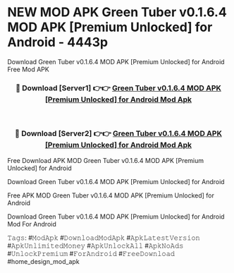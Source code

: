 # NEW MOD APK Green Tuber v0.1.6.4 MOD APK [Premium Unlocked] for Android - 4443p
Download Green Tuber v0.1.6.4 MOD APK [Premium Unlocked] for Android Free Mod APK

<div align="center">
<h3>🔴 Download [Server1] 👉👉 <a href="https://apk-comot.site?title=Green_Tuber_v0.1.6.4_MOD_APK_[Premium_Unlocked]_for_Android">Green Tuber v0.1.6.4 MOD APK [Premium Unlocked] for Android Mod Apk</a></h3><br>

<h3>🔴 Download [Server2] 👉👉 <a href="https://apk-comot.site?title=Green_Tuber_v0.1.6.4_MOD_APK_[Premium_Unlocked]_for_Android">Green Tuber v0.1.6.4 MOD APK [Premium Unlocked] for Android Mod Apk</a></h3>
</div>


Free Download APK MOD Green Tuber v0.1.6.4 MOD APK [Premium Unlocked] for Android

Download Green Tuber v0.1.6.4 MOD APK [Premium Unlocked] for Android 

Free APK MOD Green Tuber v0.1.6.4 MOD APK [Premium Unlocked] for Android 

Download Green Tuber v0.1.6.4 MOD APK [Premium Unlocked] for Android Mod For Android

𝚃𝚊𝚐𝚜: #𝙼𝚘𝚍𝙰𝚙𝚔 #𝙳𝚘𝚠𝚗𝚕𝚘𝚊𝚍𝙼𝚘𝚍𝙰𝚙𝚔 #𝙰𝚙𝚔𝙻𝚊𝚝𝚎𝚜𝚝𝚅𝚎𝚛𝚜𝚒𝚘𝚗 #𝙰𝚙𝚔𝚄𝚗𝚕𝚒𝚖𝚒𝚝𝚎𝚍𝙼𝚘𝚗𝚎𝚢 #𝙰𝚙𝚔𝚄𝚗𝚕𝚘𝚌𝚔𝙰𝚕𝚕 #𝙰𝚙𝚔𝙽𝚘𝙰𝚍𝚜 #𝚄𝚗𝚕𝚘𝚌𝚔𝙿𝚛𝚎𝚖𝚒𝚞𝚖 #𝙵𝚘𝚛𝙰𝚗𝚍𝚛𝚘𝚒𝚍 #𝙵𝚛𝚎𝚎𝙳𝚘𝚠𝚗𝚕𝚘𝚊𝚍 #home_design_mod_apk